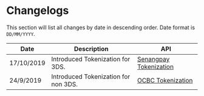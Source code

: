 # Changelogs

This section will list all changes by date in descending order. Date format is `DD/MM/YYYY`.

<!--- Build with: http://www.tablesgenerator.com/markdown_tables --->

| Date | Description | API |
|------------|------| --- |
| 17/10/2019 | Introduced Tokenization for 3DS. | [Senangpay Tokenization](#senangpay-tokenization) |
| 24/9/2019 | Introduced Tokenization for non 3DS.| [OCBC Tokenization](#ocbc-tokenization) |